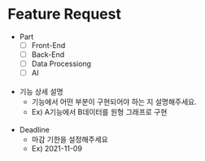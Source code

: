 # Feature Request

- Part
  - [ ] Front-End
  - [ ] Back-End
  - [ ] Data Processiong
  - [ ] AI
  <br>
- 기능 상세 설명
  - 기능에서 어떤 부분이 구현되어야 하는 지 설명해주세요.
  - Ex) A기능에서 B데이터를 원형 그래프로 구현
  <br>
- Deadline
  - 마감 기한을 설정해주세요
  - Ex) 2021-11-09
